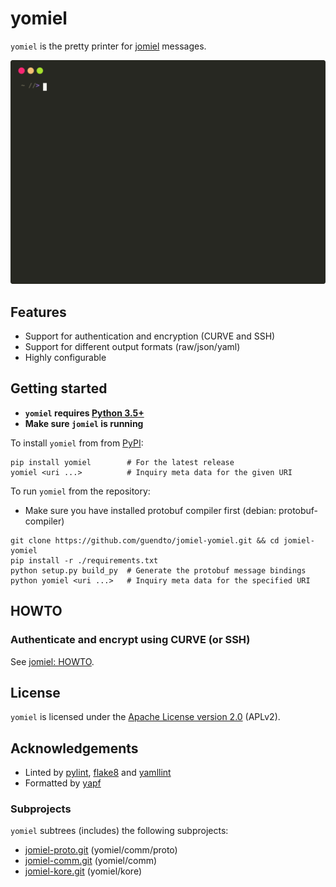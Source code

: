 # yomiel

`yomiel` is the pretty printer for [jomiel][1] messages.

![Example (yomiel)](./docs/examples/yomiel-framed.svg)

## Features

- Support for authentication and encryption (CURVE and SSH)
- Support for different output formats (raw/json/yaml)
- Highly configurable

## Getting started

- **`yomiel` requires [Python 3.5+][22]**
- **Make sure `jomiel` is running**

To install `yomiel` from from [PyPI][24]:

```shell
pip install yomiel        # For the latest release
yomiel <uri ...>          # Inquiry meta data for the given URI
```

To run `yomiel` from the repository:

- Make sure you have installed protobuf compiler first (debian:
  protobuf-compiler)

```shell
git clone https://github.com/guendto/jomiel-yomiel.git && cd jomiel-yomiel
pip install -r ./requirements.txt
python setup.py build_py  # Generate the protobuf message bindings
python yomiel <uri ...>   # Inquiry meta data for the specified URI
```

## HOWTO

### Authenticate and encrypt using CURVE (or SSH)

See [jomiel: HOWTO][10].

## License

`yomiel` is licensed under the [Apache License version 2.0][23] (APLv2).

## Acknowledgements

- Linted by [pylint][25], [flake8][26] and [yamllint][27]
- Formatted by [yapf][28]

### Subprojects

`yomiel` subtrees (includes) the following subprojects:

- [jomiel-proto.git][3] (yomiel/comm/proto)
- [jomiel-comm.git][2]  (yomiel/comm)
- [jomiel-kore.git][4]  (yomiel/kore)

[1]: https://github.com/guendto/jomiel/
[2]: https://github.com/guendto/jomiel-comm/
[3]: https://github.com/guendto/jomiel-proto/
[4]: https://github.com/guendto/jomiel-kore/
[10]: https://github.com/guendto/jomiel/#howto
[22]: https://www.python.org/about/gettingstarted/
[23]: https://tldrlegal.com/license/apache-license-2.0-(apache-2.0)
[24]: https://pypi.org/
[25]: https://pypi.org/project/pylint/
[26]: https://pypi.org/project/flake8/
[27]: https://pypi.org/project/yamllint/
[28]: https://pypi.org/project/yapf/
